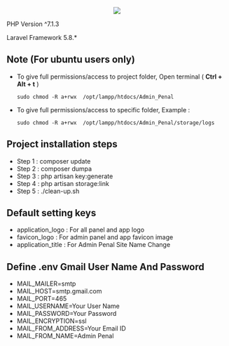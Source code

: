 <p align="center"><img src="https://laravel.com/assets/img/components/logo-laravel.svg"></p>

<p align="center">
	<p>PHP Version ^7.1.3 </p>
	<p>Laravel Framework 5.8.* </p>
</p>

## Note (For ubuntu users only)
- To give full permissions/access to project folder, Open terminal ( **Ctrl + Alt + t** )

      sudo chmod -R a+rwx  /opt/lampp/htdocs/Admin_Penal
      
- To give full permissions/access to specific folder, Example : 

      sudo chmod -R a+rwx  /opt/lampp/htdocs/Admin_Penal/storage/logs
  
## Project installation steps

- Step 1 : composer update
- Step 2 : composer dumpa
- Step 3 : php artisan key:generate
- Step 4 : php artisan storage:link
- Step 5 : ./clean-up.sh


      
## Default setting keys

- application_logo : For all panel and app logo
- favicon_logo : For admin panel and app favicon image
- application_title : For Admin Penal Site Name Change

## Define .env Gmail User Name And Password

- MAIL_MAILER=smtp
- MAIL_HOST=smtp.gmail.com
- MAIL_PORT=465
- MAIL_USERNAME=Your User Name
- MAIL_PASSWORD=Your Password
- MAIL_ENCRYPTION=ssl
- MAIL_FROM_ADDRESS=Your Email ID
- MAIL_FROM_NAME=Admin Penal
